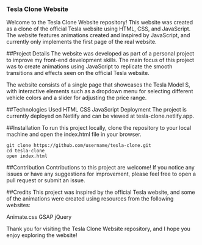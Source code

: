 ### Tesla Clone Website
Welcome to the Tesla Clone Website repository! This website was created as a clone of the official Tesla website using HTML, CSS, and JavaScript. The website features animations created and inspired by JavaScript, and currently only implements the first page of the real website.

##Project Details
The website was developed as part of a personal project to improve my front-end development skills. The main focus of this project was to create animations using JavaScript to replicate the smooth transitions and effects seen on the official Tesla website.

The website consists of a single page that showcases the Tesla Model S, with interactive elements such as a dropdown menu for selecting different vehicle colors and a slider for adjusting the price range.

##Technologies Used
HTML
CSS
JavaScript
Deployment
The project is currently deployed on Netlify and can be viewed at tesla-clone.netlify.app.

##Installation
To run this project locally, clone the repository to your local machine and open the index.html file in your browser.
```
git clone https://github.com/username/tesla-clone.git
cd tesla-clone
open index.html
```

##Contribution
Contributions to this project are welcome! If you notice any issues or have any suggestions for improvement, please feel free to open a pull request or submit an issue.

##Credits
This project was inspired by the official Tesla website, and some of the animations were created using resources from the following websites:

Animate.css
GSAP
jQuery

Thank you for visiting the Tesla Clone Website repository, and I hope you enjoy exploring the website!
